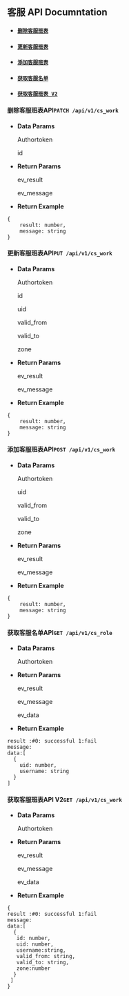 ## 客服 API Documntation

* #### [`删除客服班表`](#delete_service_table)
* #### [`更新客服班表`](#update_service_table)
* #### [`添加客服班表`](#add_service_table)
* #### [`获取客服名单`](#get_service_list)
* #### [`获取客服班表 V2`](#get_service_table_v2)

#### 

#### 删除客服班表API`PATCH /api/v1/cs_work`

* **Data Params**

  Authortoken

  id

* **Return Params**

  ev\_result

  ev\_message

* **Return Example**

```
{
    result: number,
    message: string
}
```

####   

#### 更新客服班表API`PUT /api/v1/cs_work`

* **Data Params**

  Authortoken

  id

  uid

  valid\_from

  valid\_to

  zone

* **Return Params**

  ev\_result

  ev\_message

* **Return Example**

```
{
    result: number,
    message: string
}
```

####   

#### 添加客服班表API`POST /api/v1/cs_work`

* **Data Params**

  Authortoken

  uid

  valid\_from

  valid\_to

  zone

* **Return Params**

  ev\_result

  ev\_message

* **Return Example**

```
{
    result: number,
    message: string
}
```

####   

#### 获取客服名单API`GET /api/v1/cs_role`

* **Data Params**

  Authortoken

* **Return Params**

  ev\_result

  ev\_message

  ev\_data

* **Return Example**

```
result :#0: successful 1:fail
message:
data:[
  {
    uid: number,
    username: string
  }
]
```

  

#### 获取客服班表API V2`GET /api/v1/cs_work`

* **Data Params**

  Authortoken

* **Return Params**

  ev\_result

  ev\_message

  ev\_data

* **Return Example**

```
{
result :#0: successful 1:fail
message:
data:[
  {
   id: number,
   uid: number,
   username:string,
   valid_from: string,
   valid_to: string,
   zone:number
  }
 ]
}
```



